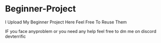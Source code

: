 # Beginner-Project
I Upload My Beginner Project Here Feel Free To Reuse Them

IF you face anyproblem or you need any help feel free to dm me on discord devterrific
